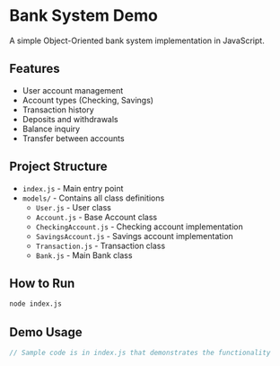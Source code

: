 # Bank System Demo

A simple Object-Oriented bank system implementation in JavaScript.

## Features

- User account management
- Account types (Checking, Savings)
- Transaction history
- Deposits and withdrawals
- Balance inquiry
- Transfer between accounts

## Project Structure

- `index.js` - Main entry point
- `models/` - Contains all class definitions
  - `User.js` - User class
  - `Account.js` - Base Account class
  - `CheckingAccount.js` - Checking account implementation
  - `SavingsAccount.js` - Savings account implementation
  - `Transaction.js` - Transaction class
  - `Bank.js` - Main Bank class

## How to Run

```bash
node index.js
```

## Demo Usage

```javascript
// Sample code is in index.js that demonstrates the functionality
``` 